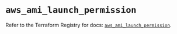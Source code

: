 # `aws_ami_launch_permission`

Refer to the Terraform Registry for docs: [`aws_ami_launch_permission`](https://registry.terraform.io/providers/hashicorp/aws/5.65.0/docs/resources/ami_launch_permission).
